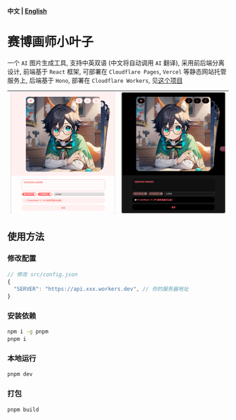 **中文 | [English](README.md)**

# 赛博画师小叶子
一个 `AI` 图片生成工具, 支持中英双语 (中文将自动调用 `AI` 翻译), 采用前后端分离设计, 前端基于 `React` 框架, 可部署在 `Cloudflare Pages`, `Vercel` 等静态网站托管服务上, 后端基于 `Hono`, 部署在 `Cloudflare Workers`, 见[这个项目](https://github.com/LeafYeeXYZ/MyAPIs)

|![](./readme/light.png)|![](./readme/dark.png)|
|:---:|:---:|

## 使用方法
### 修改配置
```javascript
// 修改 src/config.json
{
  "SERVER": "https://api.xxx.workers.dev", // 你的服务器地址
}
```

### 安装依赖
```bash
npm i -g pnpm
pnpm i
```

### 本地运行
```bash
pnpm dev
```

### 打包
```bash
pnpm build
```